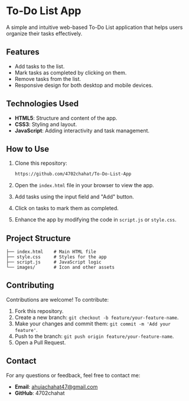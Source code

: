 # To-Do List App

A simple and intuitive web-based To-Do List application that helps users organize their tasks effectively.

## Features

- Add tasks to the list.
- Mark tasks as completed by clicking on them.
- Remove tasks from the list.
- Responsive design for both desktop and mobile devices.

## Technologies Used

- **HTML5**: Structure and content of the app.
- **CSS3**: Styling and layout.
- **JavaScript**: Adding interactivity and task management.

## How to Use

1. Clone this repository:
   ```bash
   https://github.com/4702chahat/To-Do-List-App
   ```
2. Open the `index.html` file in your browser to view the app.

3. Add tasks using the input field and "Add" button.

4. Click on tasks to mark them as completed.

5. Enhance the app by modifying the code in `script.js` or `style.css`.

## Project Structure

```
├── index.html    # Main HTML file
├── style.css     # Styles for the app
├── script.js     # JavaScript logic
└── images/       # Icon and other assets
```

## Contributing

Contributions are welcome! To contribute:

1. Fork this repository.
2. Create a new branch: `git checkout -b feature/your-feature-name`.
3. Make your changes and commit them: `git commit -m 'Add your feature'`.
4. Push to the branch: `git push origin feature/your-feature-name`.
5. Open a Pull Request.

## Contact

For any questions or feedback, feel free to contact me:

- **Email**:  ahujachahat47@gmail.com
- **GitHub**: 4702chahat
